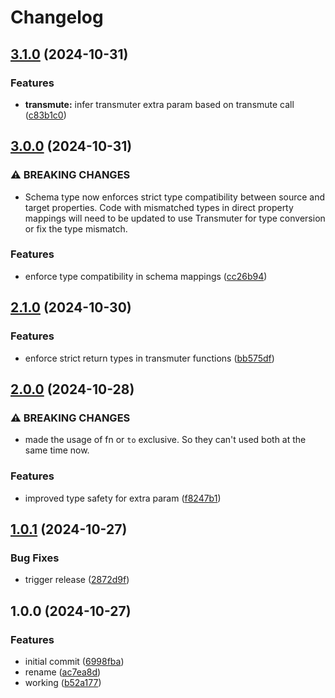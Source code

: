 # Changelog

## [3.1.0](https://github.com/tonioriol/transmutant/compare/v3.0.0...v3.1.0) (2024-10-31)


### Features

* **transmute:** infer transmuter extra param based on transmute call ([c83b1c0](https://github.com/tonioriol/transmutant/commit/c83b1c0260d9d37e5b4e20b2417179379949795a))

## [3.0.0](https://github.com/tonioriol/transmutant/compare/v2.1.0...v3.0.0) (2024-10-31)


### ⚠ BREAKING CHANGES

* Schema type now enforces strict type compatibility between source and target properties. Code with mismatched types in direct property mappings will need to be updated to use Transmuter for type conversion or fix the type mismatch.

### Features

* enforce type compatibility in schema mappings ([cc26b94](https://github.com/tonioriol/transmutant/commit/cc26b94886fcef6a71ab1436d0c9438cab46f7b6))

## [2.1.0](https://github.com/tonioriol/transmutant/compare/v2.0.0...v2.1.0) (2024-10-30)


### Features

* enforce strict return types in transmuter functions ([bb575df](https://github.com/tonioriol/transmutant/commit/bb575dfd605934d76627867ed507567591c86317))

## [2.0.0](https://github.com/tonioriol/transmutant/compare/v1.0.1...v2.0.0) (2024-10-28)


### ⚠ BREAKING CHANGES

* made the usage of fn or `to` exclusive. So they can't used both at the same time now.

### Features

* improved type safety for extra param ([f8247b1](https://github.com/tonioriol/transmutant/commit/f8247b1f9b098cc23efec30caec798be72d72d6a))

## [1.0.1](https://github.com/tonioriol/transmutant/compare/v1.0.0...v1.0.1) (2024-10-27)


### Bug Fixes

* trigger release ([2872d9f](https://github.com/tonioriol/transmutant/commit/2872d9f802207921fc665c7d23849323609e4957))

## 1.0.0 (2024-10-27)


### Features

* initial commit ([6998fba](https://github.com/tonioriol/transmutant/commit/6998fbac7a845161226f5d051225e93ef73d606d))
* rename ([ac7ea8d](https://github.com/tonioriol/transmutant/commit/ac7ea8d3efb866071e2ec0fe30c156b75034d501))
* working ([b52a177](https://github.com/tonioriol/transmutant/commit/b52a1777511ecb2b45e3e9e519639555908fd7cd))
